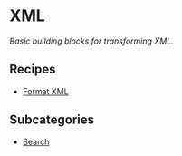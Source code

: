 # XML

_Basic building blocks for transforming XML._

## Recipes

* [Format XML](/reference/recipes/xml/autoformat.md)

## Subcategories

* [Search](/reference/recipes/xml/search)


